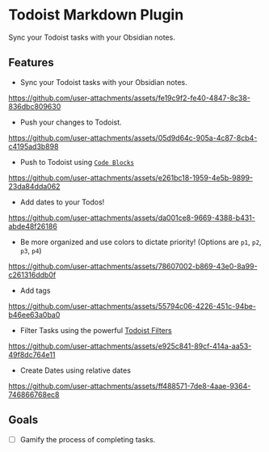 # Todoist Markdown Plugin

Sync your Todoist tasks with your Obsidian notes.

## Features

- Sync your Todoist tasks with your Obsidian notes.

https://github.com/user-attachments/assets/fe19c9f2-fe40-4847-8c38-836dbc809630

- Push your changes to Todoist.

https://github.com/user-attachments/assets/05d9d64c-905a-4c87-8cb4-c4195ad3b898

- Push to Todoist using [`Code Blocks`](https://docs.obsidian.md/Plugins/Editor/Markdown+post+processing#Post-process+Markdown+code+blocks)

https://github.com/user-attachments/assets/e261bc18-1959-4e5b-9899-23da84dda062

- Add dates to your Todos!

https://github.com/user-attachments/assets/da001ce8-9669-4388-b431-abde48f26186

- Be more organized and use colors to dictate priority! (Options are `p1`, `p2`, `p3`, `p4`)

https://github.com/user-attachments/assets/78607002-b869-43e0-8a99-c261316ddb0f

- Add tags

https://github.com/user-attachments/assets/55794c06-4226-451c-94be-b46ee63a0ba0

- Filter Tasks using the powerful [Todoist Filters](https://todoist.com/help/articles/introduction-to-filters-V98wIH#introduction)

https://github.com/user-attachments/assets/e925c841-89cf-414a-aa53-49f8dc764e11

- Create Dates using relative dates

https://github.com/user-attachments/assets/ff488571-7de8-4aae-9364-746866768ec8

## Goals

- [ ] Gamify the process of completing tasks.
